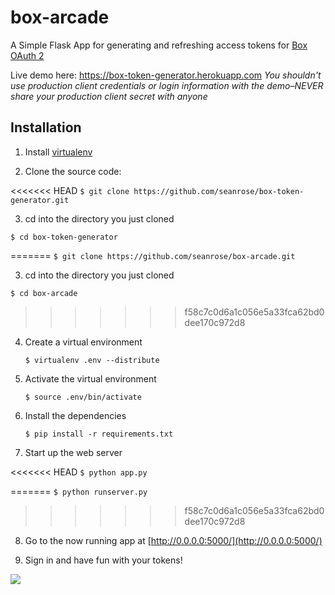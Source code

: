 box-arcade
===================

A Simple Flask App for generating and refreshing access tokens for [Box OAuth 2](http://developers.box.com/oauth/)

Live demo here: https://box-token-generator.herokuapp.com
*You shouldn't use production client credentials or login information with the demo–NEVER share your production client secret with anyone*

Installation
------------

1. Install [virtualenv](http://www.virtualenv.org/en/latest/#installation)

2. Clone the source code:

<<<<<<< HEAD
    ```$ git clone https://github.com/seanrose/box-token-generator.git ```

3. cd into the directory you just cloned

  ```$ cd box-token-generator```

=======
    ```$ git clone https://github.com/seanrose/box-arcade.git ```
    
3. cd into the directory you just cloned

  ```$ cd box-arcade```
    
>>>>>>> f58c7c0d6a1c056e5a33fca62bd0dee170c972d8
4. Create a virtual environment

    ```$ virtualenv .env --distribute```

5. Activate the virtual environment

    ```$ source .env/bin/activate```

6. Install the dependencies

    ```$ pip install -r requirements.txt```

7. Start up the web server

<<<<<<< HEAD
    ```$ python app.py```

=======
    ```$ python runserver.py```
    
>>>>>>> f58c7c0d6a1c056e5a33fca62bd0dee170c972d8
8. Go to the now running app at [http://0.0.0.0:5000/](http://0.0.0.0:5000/)

9. Sign in and have fun with your tokens!

![](http://imgur.com/2T0UyMa.gif)
